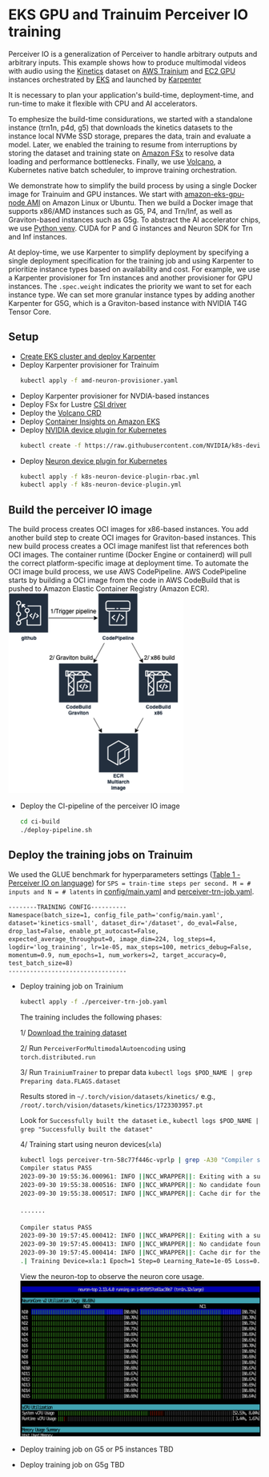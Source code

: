 # EKS GPU and Trainuim Perceiver IO training 
Perceiver IO is a generalization of Perceiver to handle arbitrary outputs and arbitrary inputs. This example shows how to produce multimodal videos with audio using the [Kinetics](https://www.deepmind.com/open-source/kinetics) dataset on [AWS Trainium](https://aws.amazon.com/machine-learning/trainium/) and [EC2 GPU](https://aws.amazon.com/nvidia/) instances orchestrated by [EKS](https://aws.amazon.com/eks/) and launched by [Karpenter](https://karpenter.sh)

It is necessary to plan your application's build-time, deployment-time, and run-time to make it flexible with CPU and AI accelerators.   

To emphesize the build-time considurations, we started with a standalone instance (trn1n, p4d, g5) that downloads the kinetics datasets to the instance local NVMe SSD storage, prepares the data, train and evaluate a model. Later, we enabled the training to resume from interruptions by storing the dataset and training state on [Amazon FSx](https://aws.amazon.com/fsx/) to resolve data loading and performance bottlenecks. Finally, we use [Volcano](https://volcano.sh), a Kubernetes native batch scheduler, to improve training orchestration.   

We demonstrate how to simplify the build process by using a single Docker image for Trainuim and GPU instances. We start with [amazon-eks-gpu-node AMI](https://docs.aws.amazon.com/eks/latest/userguide/eks-optimized-ami.html) on Amazon Linux or Ubuntu. Then we build a Docker image that supports x86/AMD instances such as G5, P4, and Trn/Inf, as well as Graviton-based instances such as G5g. To abstract the AI accelerator chips, we use [Python venv](https://docs.python.org/3/tutorial/venv.html). CUDA for P and G instances and Neuron SDK for Trn and Inf instances.  

At deploy-time, we use Karpenter to simplify deployment by specifying a single deployment specification for the training job and using Karpenter to prioritize instance types based on availability and cost. For example, we use a Karpenter provisioner for Trn instances and another provisioner for GPU instances. The `.spec.weight` indicates the priority we want to set for each instance type. We can set more granular instance types by adding another Karpenter for G5G, which is a Graviton-based instance with NVIDIA T4G Tensor Core.    

## Setup
* [Create EKS cluster and deploy Karpenter](https://karpenter.sh/docs/getting-started/getting-started-with-karpenter/) 
* Deploy Karpenter provisioner for Trainuim
  ```bash
  kubectl apply -f amd-neuron-provisioner.yaml
  ```
* Deploy Karpenter provisioner for NVDIA-based instances
* Deploy FSx for Lustre [CSI driver](https://docs.aws.amazon.com/eks/latest/userguide/fsx-csi.html)
* Deploy the [Volcano CRD](https://volcano.sh/en/docs/installation/)
* Deploy [Container Insights on Amazon EKS](https://docs.aws.amazon.com/AmazonCloudWatch/latest/monitoring/Container-Insights-setup-EKS-quickstart.html)
* Deploy [NVIDIA device plugin for Kubernetes](https://github.com/NVIDIA/k8s-device-plugin)
  ```bash
  kubectl create -f https://raw.githubusercontent.com/NVIDIA/k8s-device-plugin/v0.14.1/nvidia-device-plugin.yml
  ```
* Deploy [Neuron device plugin for Kubernetes](https://awsdocs-neuron.readthedocs-hosted.com/en/latest/containers/tutorials/k8s-setup.html#tutorial-k8s-env-setup-for-neuron)
  ```bash
  kubectl apply -f k8s-neuron-device-plugin-rbac.yml
  kubectl apply -f k8s-neuron-device-plugin.yml
  ```

## Build the perceiver IO image
The build process creates OCI images for x86-based instances. You add another build step to create OCI images for Graviton-based instances. This new build process creates a OCI image manifest list that references both OCI images. The container runtime (Docker Engine or containerd) will pull the correct platform-specific image at deployment time. To automate the OCI image build process, we use AWS CodePipeline. AWS CodePipeline starts by building a OCI image from the code in AWS CodeBuild that is pushed to Amazon Elastic Container Registry (Amazon ECR). 
![build process](./img/app-build-process.png)

* Deploy the CI-pipeline of the perceiver IO image
  ```bash
  cd ci-build
  ./deploy-pipeline.sh
  ```

## Deploy the training jobs on Trainuim 
We used the GLUE benchmark for hyperparameters settings ([Table 1 - Perceiver IO on language](https://arxiv.org/pdf/2107.14795.pdf)) for `SPS = train-time steps per second. M = # inputs and N = # latents` in [config/main.yaml](./app/config/main.yaml) and [perceiver-trn-job.yaml](./perceiver-trn-job.yaml). 

```
--------TRAINING CONFIG----------
Namespace(batch_size=1, config_file_path='config/main.yaml', dataset='kinetics-small', dataset_dir='/dataset', do_eval=False, drop_last=False, enable_pt_autocast=False, expected_average_throughput=0, image_dim=224, log_steps=4, logdir='log_training', lr=1e-05, max_steps=100, metrics_debug=False, momentum=0.9, num_epochs=1, num_workers=2, target_accuracy=0, test_batch_size=8)
---------------------------------
```

* Deploy training job on Trainium
  ```bash
  kubectl apply -f ./perceiver-trn-job.yaml
  ```
  The training includes the following phases:

  1/ [Download the training dataset](./app/prep_dataset.sh)

  2/ Run `PerceiverForMultimodalAutoencoding` using `torch.distributed.run`

  3/ Run `TrainiumTrainer` to prepar data `kubectl logs $POD_NAME | grep Preparing data.FLAGS.dataset`
  
     Results stored in `~/.torch/vision/datasets/kinetics/` e.g., `/root/.torch/vision/datasets/kinetics/1723303957.pt`

     Look for `Successfully built the dataset` i.e., `kubectl logs $POD_NAME | grep "Successfully built the dataset"`

  4/ Training start using neuron devices(`xla`)

  ```bash
  kubectl logs perceiver-trn-58c77f446c-vprlp | grep -A30 "Compiler status PASS"
  Compiler status PASS
  2023-09-30 19:55:36.000961: INFO ||NCC_WRAPPER||: Exiting with a successfully compiled graph
  2023-09-30 19:55:38.000516: INFO ||NCC_WRAPPER||: No candidate found under /var/tmp/neuron-compile-cache/USER_neuroncc-2.10.0.35+3817a0c8c/MODULE_6307988913499384240.
  2023-09-30 19:55:38.000517: INFO ||NCC_WRAPPER||: Cache dir for the neff: /var/tmp/neuron-compile-cache/USER_neuroncc-2.10.0.35+3817a0c8c/MODULE_6307988913499384240/MODULE_1_SyncTensorsGraph.4360_6307988913499384240_perceiver-trn-58c77f446c-vprlp-e2f5ebd3-526-60698ecd528fd/9c321fcf-f62f-4630-819e-e18a0e001854

  .......

  Compiler status PASS
  2023-09-30 19:57:45.000412: INFO ||NCC_WRAPPER||: Exiting with a successfully compiled graph
  2023-09-30 19:57:45.000413: INFO ||NCC_WRAPPER||: No candidate found under /var/tmp/neuron-compile-cache/USER_neuroncc-2.10.0.35+3817a0c8c/MODULE_875038235640162619.
  2023-09-30 19:57:45.000414: INFO ||NCC_WRAPPER||: Cache dir for the neff: /var/tmp/neuron-compile-cache/USER_neuroncc-2.10.0.35+3817a0c8c/MODULE_875038235640162619/MODULE_2_SyncTensorsGraph.18963_875038235640162619_perceiver-trn-58c77f446c-vprlp-ee1fe64d-526-60698eced10ee/ee2ad0db-252f-40e9-83fc-a3f751bbd984
  .| Training Device=xla:1 Epoch=1 Step=0 Learning_Rate=1e-05 Loss=0.09277 Throughput=8.76648 Time=2023-09-30 19:57:48.654494
  ```

  View the neuron-top to observe the neuron core usage.
  ![neuron-top](./img/neuron-top.png)

* Deploy training job on G5 or P5 instances
TBD

* Deploy training job on G5g
TBD
